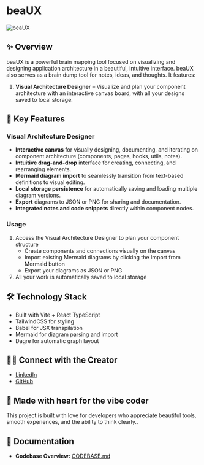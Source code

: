 # beaUX

![beaUX](https://img.shields.io/badge/status-beta-purple)

## **✨ Overview**

beaUX is a powerful brain mapping tool focused on visualizing and designing application architecture in a beautiful, intuitive interface. beaUX also serves as a brain dump tool for notes, ideas, and thoughts. It features:

1. **Visual Architecture Designer** – Visualize and plan your component architecture with an interactive canvas board, with all your designs saved to local storage.

## **🎨 Key Features**

### **Visual Architecture Designer**

- **Interactive canvas** for visually designing, documenting, and iterating on component architecture (components, pages, hooks, utils, notes).
- **Intuitive drag-and-drop** interface for creating, connecting, and rearranging elements.
- **Mermaid diagram import** to seamlessly transition from text-based definitions to visual editing.
- **Local storage persistence** for automatically saving and loading multiple diagram versions.
- **Export** diagrams to JSON or PNG for sharing and documentation.
- **Integrated notes and code snippets** directly within component nodes.

### **Usage**

1. Access the Visual Architecture Designer to plan your component structure
   - Create components and connections visually on the canvas
   - Import existing Mermaid diagrams by clicking the Import from Mermaid button
   - Export your diagrams as JSON or PNG
2. All your work is automatically saved to local storage

## **🛠️ Technology Stack**

- Built with Vite + React TypeScript
- TailwindCSS for styling
- Babel for JSX transpilation
- Mermaid for diagram parsing and import
- Dagre for automatic graph layout

## **👨‍💻 Connect with the Creator**

- [LinkedIn](https://linkedin.com/in/alainbonus)
- [GitHub](https://github.com/a-bonus)

## **💖 Made with heart for the vibe coder**

This project is built with love for developers who appreciate beautiful tools, smooth experiences, and the ability to think clearly..

## **📖 Documentation**

- **Codebase Overview:** [CODEBASE.md](./CODEBASE.md)
